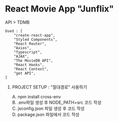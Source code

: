 # React Movie App "Junflix"
API > TDMB

    Used : [
        "create-react-app",
        "Styled Components",
        "React Router",
        "Axios",
        "Typescript",
        "AJAX",
        "The MovieDB API",
        "React Hooks",
        "React Context",
        "get API",
    ]

1. PROJECT SETUP : "절대경로" 사용하기<br>

   A. npm install cross-env<br>
   B. .env파일 생성 후 NODE_PATH=src 코드 작성<br>
   C. jsconfig.json 파일 생성 후 코드 작성<br>
   D. package.json 파일에서 코드 작성<br><br>
